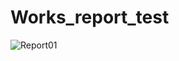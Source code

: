 # Works_report_test
![Report01](https://github.com/Doc082/Works_report_test/assets/64146272/0acf0b2c-0b16-44cb-8690-7f58c511fc08)
